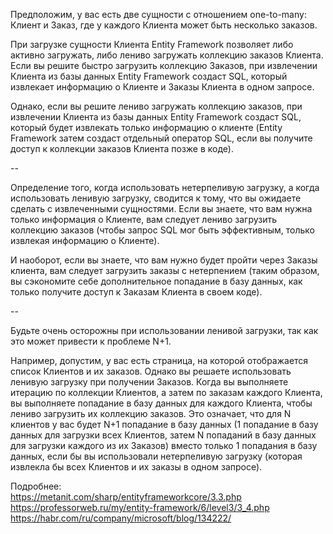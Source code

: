 Предположим, у вас есть две сущности с отношением one-to-many: Клиент и Заказ, где у каждого Клиента может быть несколько заказов.
  
При загрузке сущности Клиента Entity Framework позволяет либо активно загружать, либо лениво загружать коллекцию заказов Клиента. Если вы решите быстро загрузить коллекцию Заказов, при извлечении Клиента из базы данных Entity Framework создаст SQL, который извлекает информацию о Клиенте и Заказы Клиента в одном запросе. 
  
Однако, если вы решите лениво загружать коллекцию заказов, при извлечении Клиента из базы данных Entity Framework создаст SQL, который будет извлекать только информацию о клиенте (Entity Framework затем создаст отдельный оператор SQL, если вы получите доступ к коллекции заказов Клиента позже в коде).
  
--
  
Определение того, когда использовать нетерпеливую загрузку, а когда использовать ленивую загрузку, сводится к тому, что вы ожидаете сделать с извлеченными сущностями. Если вы знаете, что вам нужна только информация о Клиенте, вам следует лениво загрузить коллекцию заказов (чтобы запрос SQL мог быть эффективным, только извлекая информацию о Клиенте). 
  
И наоборот, если вы знаете, что вам нужно будет пройти через Заказы клиента, вам следует загрузить заказы с нетерпением (таким образом, вы сэкономите себе дополнительное попадание в базу данных, как только получите доступ к Заказам Клиента в своем коде).
  
--
  
Будьте очень осторожны при использовании ленивой загрузки, так как это может привести к проблеме N+1. 
  
Например, допустим, у вас есть страница, на которой отображается список Клиентов и их заказов. Однако вы решаете использовать ленивую загрузку при получении Заказов. Когда вы выполняете итерацию по коллекции Клиентов, а затем по заказам каждого Клиента, вы выполняете попадание в базу данных для каждого Клиента, чтобы лениво загрузить их коллекцию заказов. Это означает, что для N клиентов у вас будет N+1 попадание в базу данных (1 попадание в базу данных для загрузки всех Клиентов, затем N попаданий в базу данных для загрузки каждого из их Заказов) вместо только 1 попадания в базу данных, если бы вы использовали нетерпеливую загрузку (которая извлекла бы всех Клиентов и их заказы в одном запросе).
  
  
Подробнее:  
https://metanit.com/sharp/entityframeworkcore/3.3.php  
https://professorweb.ru/my/entity-framework/6/level3/3_4.php  
https://habr.com/ru/company/microsoft/blog/134222/  
  